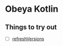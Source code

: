 # Obeya Kotlin

## Things to try out

- [ ] [refreshVersions](/kotlin/build/gradle/#other-approach-to-try-out-refreshversions)
